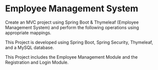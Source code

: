 # Employee Management System
Create an MVC project using Spring Boot & Thymeleaf (Employee
Management System) and perform the following operations using appropriate mappings.


This Project is developed using Spring Boot, Spring Security, Thymeleaf, and a MySQL database. 

This Project  includes the Employee Management Module and the Registration and Login Module. 

